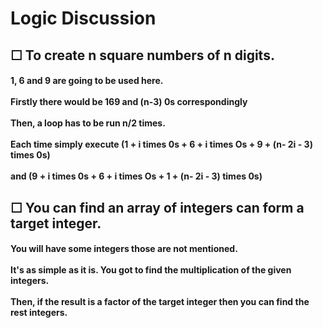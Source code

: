 <h1>Logic Discussion</h1>

<h2>☐ To create n square numbers of n digits. <br/></h2>
<h4>1, 6 and 9 are going to be used here. <br/> <br/>
  Firstly there would be 169 and (n-3) 0s correspondingly <br/> <br/>
  Then, a loop has to be run n/2 times. <br/> <br/>
  Each time simply execute (1 + i times 0s + 6 + i times Os + 9 + (n- 2i - 3) times 0s) <br/> <br/>
  and (9 + i times 0s + 6 + i times Os + 1 + (n- 2i - 3) times 0s) <br/> </h4>

<h2>☐ You can find an array of integers can form a target integer. <br/></h2>
<h4>You will have some integers those are not mentioned.<br/><br/>
It's as simple as it is. You got to find the multiplication of the given integers. <br/><br/>
Then, if the result is a factor of the target integer then you can find the rest integers. <br/><br/>
</h4>
